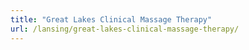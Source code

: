 ```yaml
---
title: "Great Lakes Clinical Massage Therapy"
url: /lansing/great-lakes-clinical-massage-therapy/
---
```

